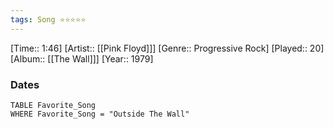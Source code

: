 ```yaml
---
tags: Song ⭐⭐⭐⭐⭐ 
---
```

[Time:: 1:46]
[Artist:: [[Pink Floyd]]]
[Genre:: Progressive Rock]
[Played:: 20]
[Album:: [[The Wall]]]
[Year:: 1979]
### Dates
````dataview
TABLE Favorite_Song
WHERE Favorite_Song = "Outside The Wall"
````